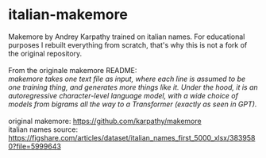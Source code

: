 # italian-makemore
Makemore by Andrey Karpathy trained on italian names. For educational purposes I rebuilt everything from scratch, that's why this is not a fork of the original repository. <br />
<br />
From the originale makemore README:<br />
*makemore takes one text file as input, where each line is assumed to be one training thing, and generates more things like it. Under the hood, it is an autoregressive character-level language model, with a wide choice of models from bigrams all the way to a Transformer (exactly as seen in GPT).* <br />
<br />
original makemore: https://github.com/karpathy/makemore <br />
italian names source: https://figshare.com/articles/dataset/italian_names_first_5000_xlsx/3839580?file=5999643
